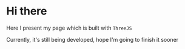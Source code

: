 # Hi there

Here I present my page which is built with `ThreeJS`

Currently, it's still being developed, hope I'm going to finish it sooner
